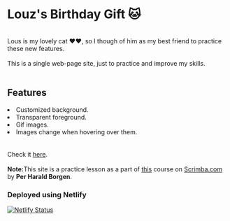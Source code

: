 <h1>Louz's Birthday Gift 🐱</h1>
<br>
Lous is my lovely cat ❤️❤️, so I though of him as my best friend to practice these new features.
<br><br>
This is a single web-page site, just to practice and improve my skills.
<br><br>
<h2>Features</h2>
<li>Customized background.</li>
<li>Transparent foreground.</li>
<li>Gif images.</li>
<li>Images change when hovering over them.</li>
<br><br>
Check it <a href=https://louz-birthday-gift.netlify.app/>here</a>.
<br><br>
<strong>Note:</strong>This site is a practice lesson as a part of <a href="https://scrimba.com/learn/htmlandcss">this</a> course on <a href="https://scrimba.com">Scrimba.com</a> by <strong>Per Harald Borgen</strong>.
<br>

### Deployed using Netlify

[![Netlify Status](https://api.netlify.com/api/v1/badges/9db362c1-60a7-4c28-9f30-476fdab6e6d9/deploy-status)](https://app.netlify.com/sites/louz-birthday-gift/deploys)
